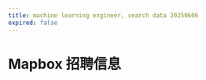 ```yaml
---
title: machine learning engineer, search data 20250606
expired: false
---
```


# Mapbox 招聘信息

<JobPostingTable job-posting-json-path="mapbox/data/machine-learning-engineer-20250606.json"/>
